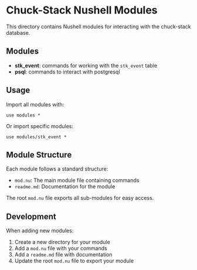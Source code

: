 # Chuck-Stack Nushell Modules

This directory contains Nushell modules for interacting with the chuck-stack database.

## Modules

- **stk_event**: commands for working with the `stk_event` table
- **psql**: commands to interact with postgresql

## Usage

Import all modules with:

```nu
use modules *
```

Or import specific modules:

```nu
use modules/stk_event *
```

## Module Structure

Each module follows a standard structure:
- `mod.nu`: The main module file containing commands
- `readme.md`: Documentation for the module

The root `mod.nu` file exports all sub-modules for easy access.

## Development

When adding new modules:
1. Create a new directory for your module
2. Add a `mod.nu` file with your commands
3. Add a `readme.md` file with documentation
4. Update the root `mod.nu` file to export your module
